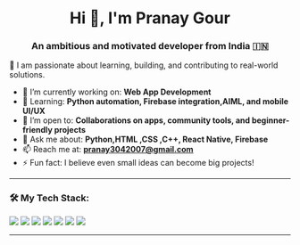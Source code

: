 <h1 align="center">Hi 👋, I'm Pranay Gour</h1>
<h3 align="center">An ambitious and motivated developer from India 🇮🇳</h3>

🌟 I am passionate about learning, building, and contributing to real-world solutions.

- 🔭 I’m currently working on: **Web App Development**
- 🌱 Learning: **Python automation, Firebase integration,AIML, and mobile UI/UX**
- 👯 I’m open to: **Collaborations on apps, community tools, and beginner-friendly projects**
- 💬 Ask me about: **Python,HTML ,CSS ,C++, React Native, Firebase**
- 📫 Reach me at: **pranay3042007@gmail.com**
- ⚡ Fun fact: I believe even small ideas can become big projects!

---

### 🛠️ My Tech Stack:

<p align="left">
  <img src="https://img.shields.io/badge/Python-3776AB?logo=python&logoColor=white" />
  <img src="https://img.shields.io/badge/C++-00599C?logo=c%2B%2B&logoColor=white" />
  <img src="https://img.shields.io/badge/Java-007396?logo=java&logoColor=white" />
  <img src="https://img.shields.io/badge/HTML-E34F26?logo=html5&logoColor=white" />
  <img src="https://img.shields.io/badge/CSS-1572B6?logo=css3&logoColor=white" />
  <img src="https://img.shields.io/badge/React_Native-20232A?logo=react&logoColor=61DAFB" />
  <img src="https://img.shields.io/badge/Firebase-FFCA28?logo=firebase&logoColor=black" />
</p>

---
